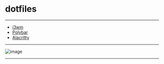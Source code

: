 # dotfiles
 
 ---
- [i3wm](https://github.com/Hashimq07/dotfiles/tree/main/i3)
- [Polybar](https://github.com/Hashimq07/dotfiles/tree/main/polybar)
- [Alacritty](https://github.com/Hashimq07/dotfiles/tree/main/alacritty)
 ---

![image](~https://github.com/Hashimq07/dotfiles/blob/main/img/setupCom.png)

---

